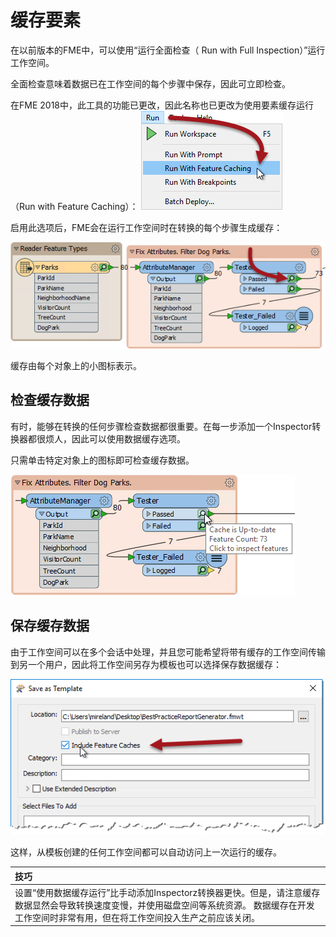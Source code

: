 # 缓存要素

在以前版本的FME中，可以使用“运行全面检查（ Run with Full Inspection）”运行工作空间。

全面检查意味着数据已在工作空间的每个步骤中保存，因此可立即检查。

在FME 2018中，此工具的功能已更改，因此名称也已更改为使用要素缓存运行（Run with Feature Caching）： ![](../.gitbook/assets/img2.000.runwithcaching.png)

启用此选项后，FME会在运行工作空间时在转换的每个步骤生成缓存：

![](../.gitbook/assets/img2.001.greencaches.png)

缓存由每个对象上的小图标表示。

## 检查缓存数据

有时，能够在转换的任何步骤检查数据都很重要。在每一步添加一个Inspector转换器都很烦人，因此可以使用数据缓存选项。

只需单击特定对象上的图标即可检查缓存数据。

![](../.gitbook/assets/img2.002.inspectacache.png)

## 保存缓存数据

由于工作空间可以在多个会话中处理，并且您可能希望将带有缓存的工作空间传输到另一个用户，因此将工作空间另存为模板也可以选择保存数据缓存：

![](../.gitbook/assets/img2.008.savingcacheswithtemplate.png)

这样，从模板创建的任何工作空间都可以自动访问上一次运行的缓存。

|  技巧 |
| :--- |
|  设置“使用数据缓存运行”比手动添加Inspectorz转换器更快。但是，请注意缓存数据显然会导致转换速度变慢，并使用磁盘空间等系统资源。  数据缓存在开发工作空间时非常有用，但在将工作空间投入生产之前应该关闭。 |

